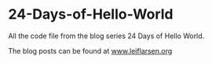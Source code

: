 # 24-Days-of-Hello-World
All the code file from the blog series 24 Days of Hello World.

The blog posts can be found at www.leiflarsen.org
